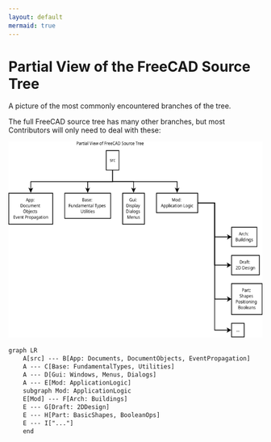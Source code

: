 ```yaml
---
layout: default
mermaid: true
---
```


# Partial View of the FreeCAD Source Tree

A picture of the most commonly encountered branches of the tree.

The full FreeCAD source tree has many other branches, but most Contributors will
only need to deal with these:

![The FreeCAD Source Tree](./resources/SourceTreeBasics.svg)

```mermaid
graph LR
    A[src] --- B[App: Documents, DocumentObjects, EventPropagation]
    A --- C[Base: FundamentalTypes, Utilities]
    A --- D[Gui: Windows, Menus, Dialogs]
    A --- E[Mod: ApplicationLogic]
    subgraph Mod: ApplicationLogic
    E[Mod] --- F[Arch: Buildings]
    E --- G[Draft: 2DDesign]
    E --- H[Part: BasicShapes, BooleanOps]
    E --- I["..."]
    end
```
